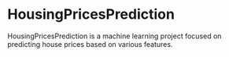 # HousingPricesPrediction
HousingPricesPrediction is a machine learning project focused on predicting house prices based on various features.
